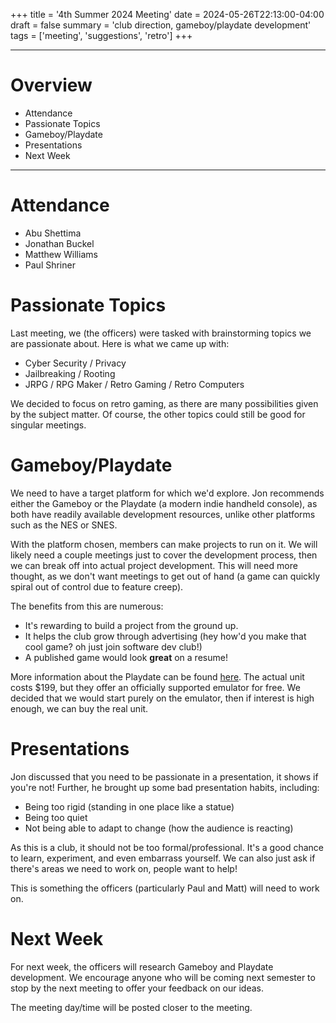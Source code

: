 +++
title = '4th Summer 2024 Meeting'
date = 2024-05-26T22:13:00-04:00
draft = false
summary = 'club direction, gameboy/playdate development'
tags = ['meeting', 'suggestions', 'retro']
+++

***

# Overview

- Attendance
- Passionate Topics
- Gameboy/Playdate
- Presentations
- Next Week

***

# Attendance

- Abu Shettima
- Jonathan Buckel
- Matthew Williams
- Paul Shriner

# Passionate Topics

Last meeting, we (the officers) were tasked with brainstorming topics we are passionate about. Here is what we came up with:

* Cyber Security / Privacy
* Jailbreaking / Rooting
* JRPG / RPG Maker / Retro Gaming / Retro Computers

We decided to focus on retro gaming, as there are many possibilities given by the subject matter. Of course, the other topics could still be good for singular meetings. 

# Gameboy/Playdate

We need to have a target platform for which we'd explore. Jon recommends either the Gameboy or the Playdate (a modern indie handheld console), as both have readily available development resources, unlike other platforms such as the NES or SNES.

With the platform chosen, members can make projects to run on it. We will likely need a couple meetings just to cover the development process, then we can break off into actual project development. This will need more thought, as we don't want meetings to get out of hand (a game can quickly spiral out of control due to feature creep).

The benefits from this are numerous:

- It's rewarding to build a project from the ground up.
- It helps the club grow through advertising (hey how'd you make that cool game? oh just join software dev club!)
- A published game would look **great** on a resume!

More information about the Playdate can be found [here](https://play.date/). The actual unit costs $199, but they offer an officially supported emulator for free. We decided that we would start purely on the emulator, then if interest is high enough, we can buy the real unit.

# Presentations

Jon discussed that you need to be passionate in a presentation, it shows if you're not! Further, he brought up some bad presentation habits, including:
- Being too rigid (standing in one place like a statue)
- Being too quiet
- Not being able to adapt to change (how the audience is reacting)

As this is a club, it should not be too formal/professional. It's a good chance to learn, experiment, and even embarrass yourself. We can also just ask if there's areas we need to work on, people want to help!

This is something the officers (particularly Paul and Matt) will need to work on.

# Next Week

For next week, the officers will research Gameboy and Playdate development. We encourage anyone who will be coming next semester to stop by the next meeting to offer your feedback on our ideas.

The meeting day/time will be posted closer to the meeting.
